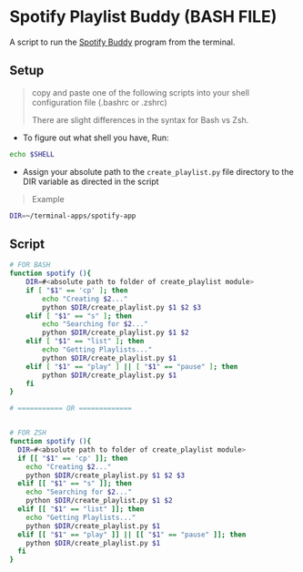 # Spotify Playlist Buddy (BASH FILE)

A script to run the [Spotify Buddy](https://github.com/StefonSimmons/spotify_playlist_buddy) program from the terminal.

## Setup

>  copy and paste one of the following scripts into your shell configuration file (.bashrc or .zshrc)
>
> There are slight differences in the syntax for Bash vs Zsh. 

- To figure out what shell you have, Run:

```bash
echo $SHELL
```
- Assign your absolute path to the <code>create_playlist.py</code> file directory to the DIR variable as directed in the script

> Example

```bash
DIR=~/terminal-apps/spotify-app
```

## Script

```bash
# FOR BASH
function spotify (){
    DIR=#<absolute path to folder of create_playlist module>
    if [ "$1" == 'cp' ]; then
        echo "Creating $2..."
        python $DIR/create_playlist.py $1 $2 $3
    elif [ "$1" == "s" ]; then
        echo "Searching for $2..."
        python $DIR/create_playlist.py $1 $2
    elif [ "$1" == "list" ]; then
        echo "Getting Playlists..."
        python $DIR/create_playlist.py $1
    elif [ "$1" == "play" ] || [ "$1" == "pause" ]; then
        python $DIR/create_playlist.py $1
    fi
}

# =========== OR =============


# FOR ZSH
function spotify (){
  DIR=#<absolute path to folder of create_playlist module>
  if [[ "$1" == 'cp' ]]; then
    echo "Creating $2..."
    python $DIR/create_playlist.py $1 $2 $3
  elif [[ "$1" == "s" ]]; then
    echo "Searching for $2..."
    python $DIR/create_playlist.py $1 $2
  elif [[ "$1" == "list" ]]; then
    echo "Getting Playlists..."
    python $DIR/create_playlist.py $1
  elif [[ "$1" == "play" ]] || [[ "$1" == "pause" ]]; then
    python $DIR/create_playlist.py $1
  fi
}

```
